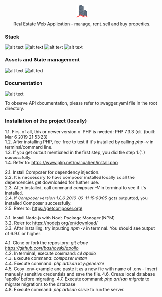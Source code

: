 <p align="center">
  <img align="center" src="/public/img/apollo_logo.png" width="40" height="40"></img> 
</p> 
<p align="center">Real Estate Web Application - manage, rent, sell and buy properties.</p>

### Stack
![alt text](https://img.shields.io/badge/frontend-Vue.js-41b883?logo=vue.js&style=for-the-badge)
![alt text](https://img.shields.io/badge/backend-Laravel-red?logo=laravel&style=for-the-badge)
![alt text](https://img.shields.io/badge/frontend-Bootstrap-563D7C?logo=bootstrap&style=for-the-badge)
![alt text](https://img.shields.io/badge/stylesheets-Sass-cc6699?logo=sass&style=for-the-badge)

### Assets and State management
![alt text](https://img.shields.io/badge/Asset_management-Webpack-b3c6ff?logo=webpack&style=for-the-badge)
![alt text](https://img.shields.io/badge/State_management-Vuex-41b883?logo=vue.js&style=for-the-badge)

### Documentation
![alt text](https://img.shields.io/badge/API_Documentation-Swagger-85ea2d?logo=swagger&style=for-the-badge)

To observe API documentation, please refer to swagger.yaml file in the root directory.

### Installation of the project (locally)

1.1. First of all, this or newer version of PHP is needed: PHP 7.3.3 (cli) (built: Mar  6 2019 21:53:23)<br>
1.2. After installing PHP, feel free to test if it's installed by calling <i>php -v</i> in terminal/command line.<br>
1.3. If you get output mentioned in the first step, you did the step 1.(1.) successfully.<br>
1.4. Refer to: https://www.php.net/manual/en/install.php<br>

2.1. Install Composer for dependency injection.<br>
2.2. It is neccessary to have composer installed locally so all the dependencies get downloaded for further use.<br>
2.3. After installed, call command <i>composer -V</i> in terminal to see if it's installed.<br>
2.4. If <i>Composer version 1.8.6 2019-06-11 15:03:05</i> gets outputted, you installed Composer successfully.<br>
2.5. Refer to: https://getcomposer.org/<br>

3.1. Install Node.js with Node Package Manager (NPM)<br>
3.2. Refer to: https://nodejs.org/en/download/<br>
3.3. After installing, try inputting <i>npm -v</i> in terminal. You should see output of 6.9.0 or higher.<br>

4.1. Clone or fork the repository: <i>git clone https://github.com/bashovski/apollo</i><br>
4.2. In terminal, execute command: <i>cd apollo</i><br>
4.3. Execute command: <i>composer install</i><br>
4.4. Execute command: <i>php artisan key:generate</i><br>
4.5. Copy .env-example and paste it as a new file with name of .env - Insert manually sensitive credentials and save the file.
4.6. Create local database 'apollo' before migrating.
4.7. Execute command: <i>php artisan migrate</i> to migrate migrations to the database<br>
4.8. Execute command: <i>php artisan serve</i> to run the server.<br>


